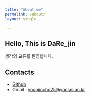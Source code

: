 ```yaml
---
title: "About me"
permalink: /about/
layout: single

---
```


## Hello, This is DaRe_jin

생각의 교류를 환영합니다.

## Contacts  

- [Github](https://github.com/darejinn)  
- Gmail : yoonjincho25@yonsei.ac.kr  

